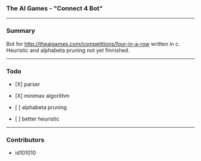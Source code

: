 ### The AI Games - "Connect 4 Bot"

---

### Summary

Bot for http://theaigames.com/competitions/four-in-a-row written in c.
Heuristic and alphabeta pruning not yet finnished.

---

### Todo
<ul>
<li><p>[X] parser </p></li>
<li><p>[X] minimax algorithm</p></li>
<li><p>[ ] alphabeta pruning</p></li>
<li><p>[ ] better heuristic</p></li>
</ul>

---

### Contributors

- id101010
